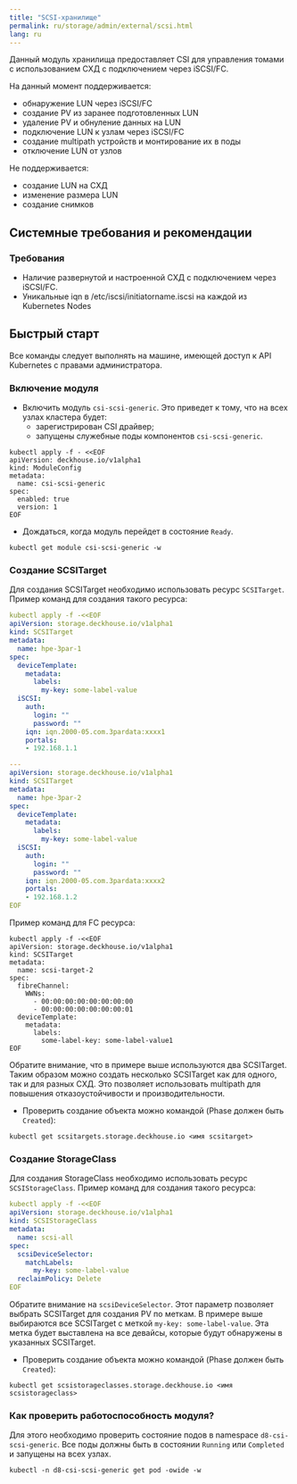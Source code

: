 ```yaml
---
title: "SCSI-хранилище"
permalink: ru/storage/admin/external/scsi.html
lang: ru
---
```


Данный модуль хранилища предоставляет CSI для управления томами c использованием СХД с подключением через iSCSI/FC.

На данный момент поддерживается:
- обнаружение LUN через iSCSI/FC
- создание PV из заранее подготовленных LUN
- удаление PV и обнуление данных на LUN
- подключение LUN к узлам через iSCSI/FC
- создание multipath устройств и монтирование их в поды
- отключение LUN от узлов

Не поддерживается:
- создание LUN на СХД
- изменение размера LUN
- создание снимков

## Системные требования и рекомендации

### Требования

- Наличие развернутой и настроенной СХД с подключением через iSCSI/FC.
- Уникальные iqn в /etc/iscsi/initiatorname.iscsi на каждой из Kubernetes Nodes

## Быстрый старт

Все команды следует выполнять на машине, имеющей доступ к API Kubernetes с правами администратора.

### Включение модуля

- Включить модуль `csi-scsi-generic`.  Это приведет к тому, что на всех узлах кластера будет:
  - зарегистрирован CSI драйвер;
  - запущены служебные поды компонентов `csi-scsi-generic`.

```shell
kubectl apply -f - <<EOF
apiVersion: deckhouse.io/v1alpha1
kind: ModuleConfig
metadata:
  name: csi-scsi-generic
spec:
  enabled: true
  version: 1
EOF
```

- Дождаться, когда модуль перейдет в состояние `Ready`.

```shell
kubectl get module csi-scsi-generic -w
```

### Создание SCSITarget

Для создания SCSITarget необходимо использовать ресурс `SCSITarget`. Пример команд для создания такого ресурса:

```yaml
kubectl apply -f -<<EOF
apiVersion: storage.deckhouse.io/v1alpha1
kind: SCSITarget
metadata:
  name: hpe-3par-1
spec:
  deviceTemplate:
    metadata:
      labels:
        my-key: some-label-value
  iSCSI:
    auth:
      login: ""
      password: ""
    iqn: iqn.2000-05.com.3pardata:xxxx1
    portals:
    - 192.168.1.1

---
apiVersion: storage.deckhouse.io/v1alpha1
kind: SCSITarget
metadata:
  name: hpe-3par-2
spec:
  deviceTemplate:
    metadata:
      labels:
        my-key: some-label-value
  iSCSI:
    auth:
      login: ""
      password: ""
    iqn: iqn.2000-05.com.3pardata:xxxx2
    portals:
    - 192.168.1.2
EOF

```


Пример команд для FC ресурса:

```shell
kubectl apply -f -<<EOF
apiVersion: storage.deckhouse.io/v1alpha1
kind: SCSITarget
metadata:
  name: scsi-target-2
spec:
  fibreChannel:
    WWNs:
      - 00:00:00:00:00:00:00:00
      - 00:00:00:00:00:00:00:01
  deviceTemplate:
    metadata:
      labels:
        some-label-key: some-label-value1
EOF

```





Обратите внимание, что в примере выше используются два SCSITarget. Таким образом можно создать несколько SCSITarget как для одного, так и для разных СХД. Это позволяет использовать multipath для повышения отказоустойчивости и производительности.

- Проверить создание объекта можно командой (Phase должен быть `Created`):

```shell
kubectl get scsitargets.storage.deckhouse.io <имя scsitarget>
```

### Создание StorageClass

Для создания StorageClass необходимо использовать ресурс `SCSIStorageClass`. Пример команд для создания такого ресурса:

```yaml
kubectl apply -f -<<EOF
apiVersion: storage.deckhouse.io/v1alpha1
kind: SCSIStorageClass
metadata:
  name: scsi-all
spec:
  scsiDeviceSelector:
    matchLabels:
      my-key: some-label-value
  reclaimPolicy: Delete
EOF
```

Обратите внимание на `scsiDeviceSelector`. Этот параметр позволяет выбрать SCSITarget для создания PV по меткам. В примере выше выбираются все SCSITarget с меткой `my-key: some-label-value`. Эта метка будет выставлена на все девайсы, которые будут обнаружены в указанных SCSITarget.
- Проверить создание объекта можно командой (Phase должен быть `Created`):

```shell
kubectl get scsistorageclasses.storage.deckhouse.io <имя scsistorageclass>
```

### Как проверить работоспособность модуля?

Для этого необходимо проверить состояние подов в namespace `d8-csi-scsi-generic`. Все поды должны быть в состоянии `Running` или `Completed` и запущены на всех узлах.

```shell
kubectl -n d8-csi-scsi-generic get pod -owide -w
```

